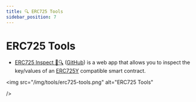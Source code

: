 ```yaml
---
title: 🔍 ERC725 Tools
sidebar_position: 7
---
```


# ERC725 Tools

- [ERC725 Inspect 📝🔍](https://erc725-inspect.lukso.tech/) ([GitHub](https://github.com/lukso-network/tools-erc725-inspect)) is a web app that allows you to inspect the key/values of an [ERC725Y](https://github.com/ERC725Alliance/ERC725/blob/main/docs/ERC-725.md#erc725x) compatible smart contract.

<div style={{textAlign: 'center'}}>

<img
src="/img/tools/erc725-tools.png"
alt="ERC725 Tools"

/>

</div>

